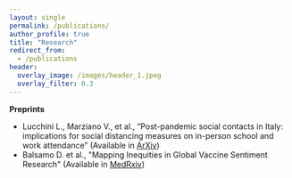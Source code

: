 ```yaml
---
layout: single
permalink: /publications/
author_profile: true
title: "Research"
redirect_from:
  - /publications
header:
  overlay_image: /images/header_1.jpeg
  overlay_filter: 0.3
---
```


**Preprints**
- Lucchini L., Marziano V., et al., “Post-pandemic social contacts in Italy: implications for social distancing measures on in-person school and work attendance”
(Available in [ArXiv](arXiv:2412.18549))
- Balsamo D. et al., "Mapping Inequities in Global Vaccine Sentiment Research"
(Available in [MedRxiv](https://doi.org/10.1101/2025.01.11.25320376))
